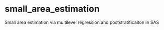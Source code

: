 # small_area_estimation
Small area estimation via multilevel regression and poststratificaiton in SAS

